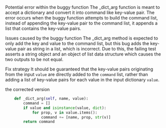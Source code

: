 Potential error within the buggy function
The _dict_arg function is meant to accept a dictionary and convert it into command like key-value pair. The error occurs when the buggy function attempts to build the command list, instead of appending the key-value pair to the command list, it appends a list that contains the key-value pairs.

Issues caused by the buggy function
The _dict_arg method is expected to only add the key and value to the command list, but this bug adds the key-value pair as string in a list, which is incorrect. Due to this, the failing test asserts a string object and an object of list data structure which causes the two outputs to be not equal.

Fix strategy
It should be guaranteed that the key-value pairs originating from the input `value` are directly added to the `command` list, rather than adding a list of key-value pairs for each value in the input dictionary `value`.

the corrected version
```python
    def _dict_arg(self, name, value):
        command = []
        if value and isinstance(value, dict):
            for prop, v in value.items():
                command += [name, prop, str(v)]
        return command
```